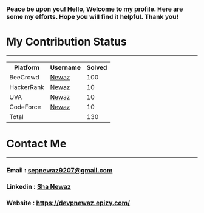 <!--
**mdshanewaz/mdshanewaz** is a ✨ _special_ ✨ repository because its `README.md` (this file) appears on your GitHub profile.

Here are some ideas to get you started:

- 🔭 I’m currently working on ...
- 🌱 I’m currently learning ...
- 👯 I’m looking to collaborate on ...
- 🤔 I’m looking for help with ...
- 💬 Ask me about ...
- 📫 How to reach me: ...
- 😄 Pronouns: ...
- ⚡ Fun fact: ...
-->

### Peace be upon you! Hello, Welcome to my profile. Here are some my efforts. Hope you will find it helpful. Thank you!

# My Contribution Status
<hr>

<table>
  <tr>
    <th>Platform</th>
    <th>Username</th>
    <th>Solved</th>
  </tr>
  <tr>
    <td>BeeCrowd</td>
    <td><a href="#">Newaz</a></td>
    <td style="float: right,">100</td>
  </tr>
  <tr>
    <td>HackerRank</td>
    <td><a href="#">Newaz</a></td>
    <td>10</td>
  </tr>
  <tr>
    <td>UVA</td>
    <td><a href="#">Newaz</a></td>
    <td>10</td>
  </tr>
  <tr>
    <td>CodeForce</td>
    <td><a href="#">Newaz</a></td>
    <td>10</td>
  </tr>
  <tr>
    <td>Total</td>
    <td></td>
    <td>130</td>
  </tr>
</table>


# Contact Me 
<hr>

### Email : sepnewaz9207@gmail.com
### Linkedin : <a href="https://www.linkedin.com/in/shah-newaz-8a3ba61bb/"> Sha Newaz</a>
### Website : <a href="https://devpnewaz.epizy.com/">https://devpnewaz.epizy.com/</a>

